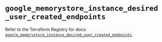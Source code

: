 # `google_memorystore_instance_desired_user_created_endpoints`

Refer to the Terraform Registry for docs: [`google_memorystore_instance_desired_user_created_endpoints`](https://registry.terraform.io/providers/hashicorp/google-beta/6.29.0/docs/resources/google_memorystore_instance_desired_user_created_endpoints).
